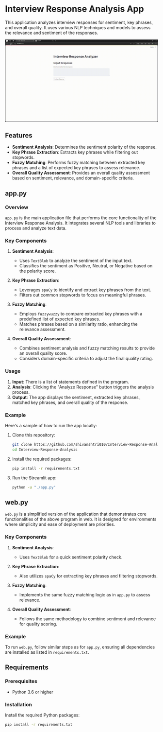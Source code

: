 # Interview Response Analysis App

This application analyzes interview responses for sentiment, key phrases, and overall quality. It uses various NLP techniques and models to assess the relevance and sentiment of the responses.

![Demo](demo.gif)

## Features
- **Sentiment Analysis**: Determines the sentiment polarity of the response.
- **Key Phrase Extraction**: Extracts key phrases while filtering out stopwords.
- **Fuzzy Matching**: Performs fuzzy matching between extracted key phrases and a list of expected key phrases to assess relevance.
- **Overall Quality Assessment**: Provides an overall quality assessment based on sentiment, relevance, and domain-specific criteria.

## app.py

### Overview
`app.py` is the main application file that performs the core functionality of the Interview Response Analysis. It integrates several NLP tools and libraries to process and analyze text data.

### Key Components
1. **Sentiment Analysis**:
    - Uses `TextBlob` to analyze the sentiment of the input text.
    - Classifies the sentiment as Positive, Neutral, or Negative based on the polarity score.

2. **Key Phrase Extraction**:
    - Leverages `spaCy` to identify and extract key phrases from the text.
    - Filters out common stopwords to focus on meaningful phrases.

3. **Fuzzy Matching**:
    - Employs `fuzzywuzzy` to compare extracted key phrases with a predefined list of expected key phrases.
    - Matches phrases based on a similarity ratio, enhancing the relevance assessment.

4. **Overall Quality Assessment**:
    - Combines sentiment analysis and fuzzy matching results to provide an overall quality score.
    - Considers domain-specific criteria to adjust the final quality rating.

### Usage
1. **Input**: There is a list of statements defined in the program.
2. **Analysis**: Clicking the "Analyze Response" button triggers the analysis process.
3. **Output**: The app displays the sentiment, extracted key phrases, matched key phrases, and overall quality of the response.

### Example
Here's a sample of how to run the app locally:

1. Clone this repository:
    ```bash
    git clone https://github.com/shivanshtri010/Interview-Response-Analysis.git
    cd Interview-Response-Analysis
    ```
2. Install the required packages:
    ```bash
    pip install -r requirements.txt
    ```
3. Run the Streamlit app:
    ```bash
    python -u "./app.py"
    ```

## web.py

`web.py` is a simplified version of the application that demonstrates core functionalities of the above program in web. It is designed for environments where simplicity and ease of deployment are priorities.

### Key Components
1. **Sentiment Analysis**:
    - Uses `TextBlob` for a quick sentiment polarity check.

2. **Key Phrase Extraction**:
    - Also utilizes `spaCy` for extracting key phrases and filtering stopwords.

3. **Fuzzy Matching**:
    - Implements the same fuzzy matching logic as in `app.py` to assess relevance.

4. **Overall Quality Assessment**:
    - Follows the same methodology to combine sentiment and relevance for quality scoring.

### Example
To run `web.py`, follow similar steps as for `app.py`, ensuring all dependencies are installed as listed in `requirements.txt`.

## Requirements

### Prerequisites
- Python 3.6 or higher

### Installation
Install the required Python packages:
```bash
pip install -r requirements.txt
